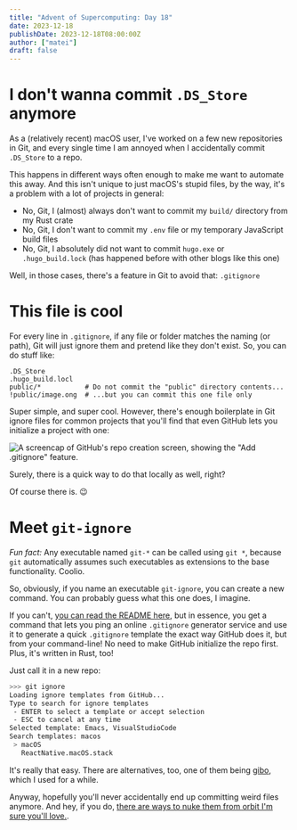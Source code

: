```yaml
---
title: "Advent of Supercomputing: Day 18"
date: 2023-12-18
publishDate: 2023-12-18T08:00:00Z
author: ["matei"]
draft: false
---
```


# I don't wanna commit `.DS_Store` anymore

As a (relatively recent) macOS user, I've worked on a few new repositories in
Git, and every single time I am annoyed when I accidentally commit `.DS_Store`
to a repo.

This happens in different ways often enough to make me want to automate this
away. And this isn't unique to just macOS's stupid files, by the way, it's a
problem with a lot of projects in general:

- No, Git, I (almost) always don't want to commit my `build/` directory from my Rust crate
- No, Git, I don't want to commit my `.env` file or my temporary JavaScript build files
- No, Git, I absolutely did not want to commit `hugo.exe` or `.hugo_build.lock`
  (has happened before with other blogs like this one)

Well, in those cases, there's a feature in Git to avoid that: `.gitignore`

# This file is cool

For every line in `.gitignore`, if any file or folder matches the naming (or
path), Git will just ignore them and pretend like they don't exist. So, you can
do stuff like:

```
.DS_Store
.hugo_build.locl
public/*           # Do not commit the "public" directory contents...
!public/image.ong  # ...but you can commit this one file only
```

Super simple, and super cool. However, there's enough boilerplate in Git ignore
files for common projects that you'll find that even GitHub lets you initialize
a project with one:

![A screencap of GitHub's repo creation screen, showing the "Add .gitignore" feature.](/post-media/advent-2023-media/advent-19-github.png)

Surely, there is a quick way to do that locally as well, right?

Of course there is. 😉

# Meet `git-ignore`

_Fun fact:_ Any executable named `git-*` can be called using `git *`, because
`git` automatically assumes such executables as extensions to the base
functionality. Coolio.

So, obviously, if you name an executable `git-ignore`, you can create a new
command. You can probably guess what this one does, I imagine.

If you can't, [you can read the README here](https://github.com/janniks/git-ignore),
but in essence, you get a command that lets you ping an online `.gitignore` generator
service and use it to generate a quick `.gitignore` template the exact way GitHub
does it, but from your command-line! No need to make GitHub initialize the repo
first. Plus, it's written in Rust, too!

Just call it in a new repo:
```sh
>>> git ignore
Loading ignore templates from GitHub...
Type to search for ignore templates
 - ENTER to select a template or accept selection
 - ESC to cancel at any time
Selected template: Emacs, VisualStudioCode
Search templates: macos
 > macOS
   ReactNative.macOS.stack
```

It's really that easy. There are alternatives, too, one of them being
[gibo](https://github.com/simonwhitaker/gibo), which I used for a while.

Anyway, hopefully you'll never accidentally end up committing weird files anymore.
And hey, if you do, [there are ways to nuke them from orbit I'm sure you'll love.](https://rtyley.github.io/bfg-repo-cleaner/).
